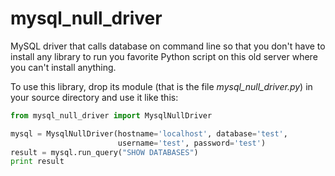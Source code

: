 mysql_null_driver
=================

MySQL driver that calls database on command line so that you don't have to
install any library to run you favorite Python script on this old server where
you can't install anything.

To use this library, drop its module (that is the file _mysql_null_driver.py_)
in your source directory and use it like this:

```python
from mysql_null_driver import MysqlNullDriver

mysql = MysqlNullDriver(hostname='localhost', database='test',
                        username='test', password='test')     
result = mysql.run_query("SHOW DATABASES")
print result
```


